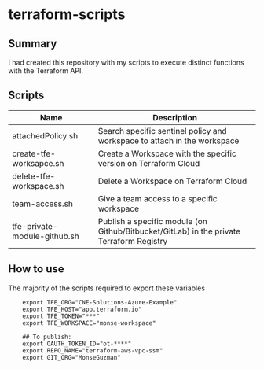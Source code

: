 # terraform-scripts

## Summary
I had created this repository with my scripts to execute distinct functions with the Terraform API.

## Scripts
| Name                    | Description |
|-------------------------|----------|
| attachedPolicy.sh | Search specific sentinel policy and workspace to attach in the workspace  |
| create-tfe-worksapce.sh | Create a Workspace with the specific version on Terraform Cloud |
| delete-tfe-workspace.sh | Delete a Workspace on Terraform Cloud |
| team-access.sh | Give a team access to a specific workspace |
| tfe-private-module-github.sh | Publish a specific module (on Github/Bitbucket/GitLab) in the private Terraform Registry |

## How to use
The majority of the scripts required to export these variables

````
    export TFE_ORG="CNE-Solutions-Azure-Example"
    export TFE_HOST="app.terraform.io"
    export TFE_TOKEN="***"
    export TFE_WORKSPACE="monse-workspace"
    
    ## To publish:
    export OAUTH_TOKEN_ID="ot-****"
    export REPO_NAME="terraform-aws-vpc-ssm"
    export GIT_ORG="MonseGuzman"
````